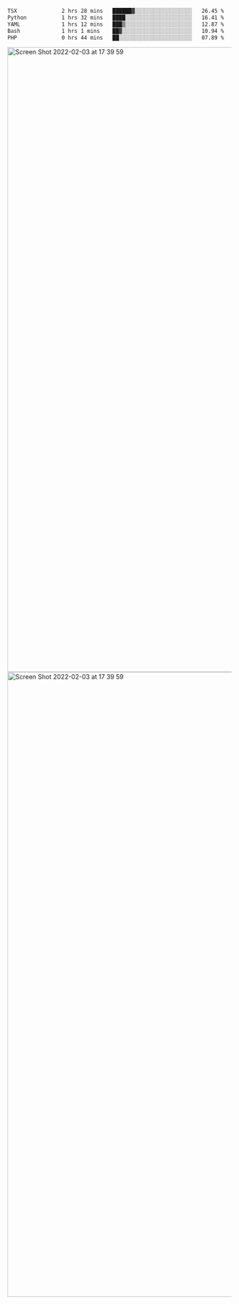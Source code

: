 <!--START_SECTION:waka-->

```txt
TSX              2 hrs 28 mins   ██████▓░░░░░░░░░░░░░░░░░░   26.45 %
Python           1 hrs 32 mins   ████░░░░░░░░░░░░░░░░░░░░░   16.41 %
YAML             1 hrs 12 mins   ███▒░░░░░░░░░░░░░░░░░░░░░   12.87 %
Bash             1 hrs 1 mins    ██▓░░░░░░░░░░░░░░░░░░░░░░   10.94 %
PHP              0 hrs 44 mins   ██░░░░░░░░░░░░░░░░░░░░░░░   07.89 %
```

<!--END_SECTION:waka-->

<img width="1400" alt="Screen Shot 2022-02-03 at 17 39 59" src="https://user-images.githubusercontent.com/45716542/152387304-f2b60485-53a6-4f4b-a818-5cefb1b0c0ae.png">
<img width="1400" alt="Screen Shot 2022-02-03 at 17 39 59" src="https://user-images.githubusercontent.com/45716542/152387273-ea5cdf21-2a45-44da-8bef-00c1763b1d42.png">
